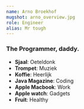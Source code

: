 ```yaml
---
name: Arno Broekhof
mugshot: arno_overview.jpg
role: Engineer
alias: Mr tough
---
```

### The Programmer, daddy.

* **Sjaal**: Oeteldonk
* **Trompet**: Muziek
* **Koffie**: Heerlijk
* **Java Magazine**: Coding
* **Apple Macbook**: Work 
* **Apple watch**: Gadgets
* **Fruit**: Healthy
